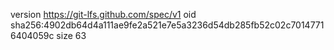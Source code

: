 version https://git-lfs.github.com/spec/v1
oid sha256:4902db64d4a111ae9fe2a521e7e5a3236d54db285fb52c02c70147716404059c
size 63

